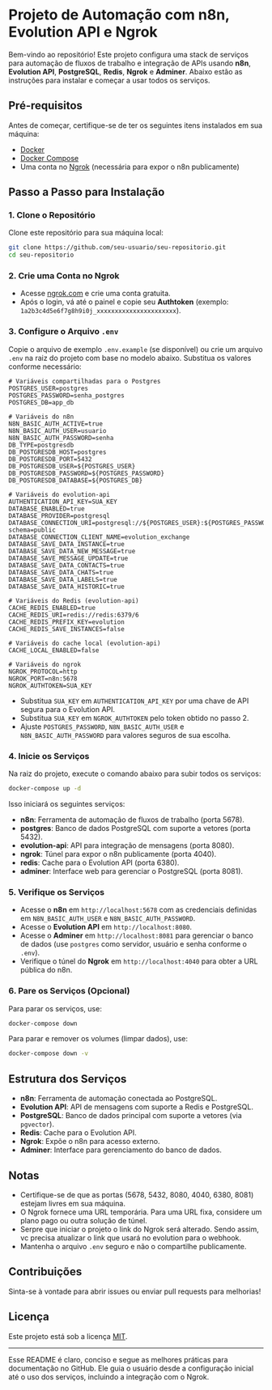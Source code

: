 # Projeto de Automação com n8n, Evolution API e Ngrok

Bem-vindo ao repositório! Este projeto configura uma stack de serviços para automação de fluxos de trabalho e integração de APIs usando **n8n**, **Evolution API**, **PostgreSQL**, **Redis**, **Ngrok** e **Adminer**. Abaixo estão as instruções para instalar e começar a usar todos os serviços.

## Pré-requisitos

Antes de começar, certifique-se de ter os seguintes itens instalados em sua máquina:

- [Docker](https://docs.docker.com/get-docker/)
- [Docker Compose](https://docs.docker.com/compose/install/)
- Uma conta no [Ngrok](https://ngrok.com/) (necessária para expor o n8n publicamente)

## Passo a Passo para Instalação

### 1. Clone o Repositório

Clone este repositório para sua máquina local:

```bash
git clone https://github.com/seu-usuario/seu-repositorio.git
cd seu-repositorio
```

### 2. Crie uma Conta no Ngrok

- Acesse [ngrok.com](https://ngrok.com/) e crie uma conta gratuita.
- Após o login, vá até o painel e copie seu **Authtoken** (exemplo: `1a2b3c4d5e6f7g8h9i0j_xxxxxxxxxxxxxxxxxxxxxx`).

### 3. Configure o Arquivo `.env`

Copie o arquivo de exemplo `.env.example` (se disponível) ou crie um arquivo `.env` na raiz do projeto com base no modelo abaixo. Substitua os valores conforme necessário:

```env
# Variáveis compartilhadas para o Postgres
POSTGRES_USER=postgres
POSTGRES_PASSWORD=senha_postgres
POSTGRES_DB=app_db

# Variáveis do n8n
N8N_BASIC_AUTH_ACTIVE=true
N8N_BASIC_AUTH_USER=usuario
N8N_BASIC_AUTH_PASSWORD=senha
DB_TYPE=postgresdb
DB_POSTGRESDB_HOST=postgres
DB_POSTGRESDB_PORT=5432
DB_POSTGRESDB_USER=${POSTGRES_USER}
DB_POSTGRESDB_PASSWORD=${POSTGRES_PASSWORD}
DB_POSTGRESDB_DATABASE=${POSTGRES_DB}

# Variáveis do evolution-api
AUTHENTICATION_API_KEY=SUA_KEY
DATABASE_ENABLED=true
DATABASE_PROVIDER=postgresql
DATABASE_CONNECTION_URI=postgresql://${POSTGRES_USER}:${POSTGRES_PASSWORD}@postgres:5432/${POSTGRES_DB}?schema=public
DATABASE_CONNECTION_CLIENT_NAME=evolution_exchange
DATABASE_SAVE_DATA_INSTANCE=true
DATABASE_SAVE_DATA_NEW_MESSAGE=true
DATABASE_SAVE_MESSAGE_UPDATE=true
DATABASE_SAVE_DATA_CONTACTS=true
DATABASE_SAVE_DATA_CHATS=true
DATABASE_SAVE_DATA_LABELS=true
DATABASE_SAVE_DATA_HISTORIC=true

# Variáveis do Redis (evolution-api)
CACHE_REDIS_ENABLED=true
CACHE_REDIS_URI=redis://redis:6379/6
CACHE_REDIS_PREFIX_KEY=evolution
CACHE_REDIS_SAVE_INSTANCES=false

# Variáveis do cache local (evolution-api)
CACHE_LOCAL_ENABLED=false

# Variáveis do ngrok
NGROK_PROTOCOL=http
NGROK_PORT=n8n:5678
NGROK_AUTHTOKEN=SUA_KEY
```

- Substitua `SUA_KEY` em `AUTHENTICATION_API_KEY` por uma chave de API segura para o Evolution API.
- Substitua `SUA_KEY` em `NGROK_AUTHTOKEN` pelo token obtido no passo 2.
- Ajuste `POSTGRES_PASSWORD`, `N8N_BASIC_AUTH_USER` e `N8N_BASIC_AUTH_PASSWORD` para valores seguros de sua escolha.

### 4. Inicie os Serviços

Na raiz do projeto, execute o comando abaixo para subir todos os serviços:

```bash
docker-compose up -d
```

Isso iniciará os seguintes serviços:

- **n8n**: Ferramenta de automação de fluxos de trabalho (porta 5678).
- **postgres**: Banco de dados PostgreSQL com suporte a vetores (porta 5432).
- **evolution-api**: API para integração de mensagens (porta 8080).
- **ngrok**: Túnel para expor o n8n publicamente (porta 4040).
- **redis**: Cache para o Evolution API (porta 6380).
- **adminer**: Interface web para gerenciar o PostgreSQL (porta 8081).

### 5. Verifique os Serviços

- Acesse o **n8n** em `http://localhost:5678` com as credenciais definidas em `N8N_BASIC_AUTH_USER` e `N8N_BASIC_AUTH_PASSWORD`.
- Acesse o **Evolution API** em `http://localhost:8080`.
- Acesse o **Adminer** em `http://localhost:8081` para gerenciar o banco de dados (use `postgres` como servidor, usuário e senha conforme o `.env`).
- Verifique o túnel do **Ngrok** em `http://localhost:4040` para obter a URL pública do n8n.

### 6. Pare os Serviços (Opcional)

Para parar os serviços, use:

```bash
docker-compose down
```

Para parar e remover os volumes (limpar dados), use:

```bash
docker-compose down -v
```

## Estrutura dos Serviços

- **n8n**: Ferramenta de automação conectada ao PostgreSQL.
- **Evolution API**: API de mensagens com suporte a Redis e PostgreSQL.
- **PostgreSQL**: Banco de dados principal com suporte a vetores (via `pgvector`).
- **Redis**: Cache para o Evolution API.
- **Ngrok**: Expõe o n8n para acesso externo.
- **Adminer**: Interface para gerenciamento do banco de dados.

## Notas

- Certifique-se de que as portas (5678, 5432, 8080, 4040, 6380, 8081) estejam livres em sua máquina.
- O Ngrok fornece uma URL temporária. Para uma URL fixa, considere um plano pago ou outra solução de túnel.
- Serpre que iniciar o projeto o link do Ngrok será alterado. Sendo assim, vc precisa atualizar o link que usará no evolution para o webhook.
- Mantenha o arquivo `.env` seguro e não o compartilhe publicamente.

## Contribuições

Sinta-se à vontade para abrir issues ou enviar pull requests para melhorias!

## Licença

Este projeto está sob a licença [MIT](LICENSE).

---

Esse README é claro, conciso e segue as melhores práticas para documentação no GitHub. Ele guia o usuário desde a configuração inicial até o uso dos serviços, incluindo a integração com o Ngrok.
